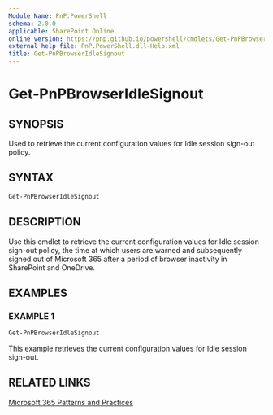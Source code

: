 ```yaml
---
Module Name: PnP.PowerShell
schema: 2.0.0
applicable: SharePoint Online
online version: https://pnp.github.io/powershell/cmdlets/Get-PnPBrowserIdleSignout.html
external help file: PnP.PowerShell.dll-Help.xml
title: Get-PnPBrowserIdleSignout
---
```

  
# Get-PnPBrowserIdleSignout

## SYNOPSIS
Used to retrieve the current configuration values for Idle session sign-out policy.

## SYNTAX

```powershell
Get-PnPBrowserIdleSignout
```

## DESCRIPTION
Use this cmdlet to retrieve the current configuration values for Idle session sign-out policy, the time at which users are warned and subsequently signed out of Microsoft 365 after a period of browser inactivity in SharePoint and OneDrive.

## EXAMPLES

### EXAMPLE 1
```powershell
Get-PnPBrowserIdleSignout
```
This example retrieves the current configuration values for Idle session sign-out.

## RELATED LINKS

[Microsoft 365 Patterns and Practices](https://aka.ms/m365pnp)


